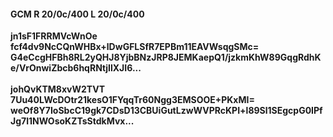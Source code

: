 #### GCM R 20/0c/400 L 20/0c/400
**jn1sF1FRRMVcWnOe**<br/>**fcf4dv9NcCQnWHBx+lDwGFLSfR7EPBm11EAVWsqgSMc=**<br/>**G4eCcgHFBh8RL2yQHJ8YjbBNzJRP8JEMKaepQ1/jzkmKhW89GqgRdhKe/VrOnwiZbcb6hqRNtjIlXJI6...**<br/><br/>
**johQvKTM8xvW2TVT**<br/>**7Uu40LWcDOtr21kesO1FYqqTr60Ngg3EMSOOE+PKxMI=**<br/>**weOf8Y7IoSbcC19gk7CDsD13CBUiGutLzwWVPRcKPI+l89Sl1SEgcpG0IPfJg7l1NWOsoKZTsStdkMvx...**